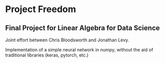 # Project Freedom
## Final Project for Linear Algebra for Data Science

Joint effort between Chris Bloodsworth and Jonathan Levy.

Implementation of a simple neural network in numpy, without the aid of traditional libraries (keras, pytorch, etc.)


